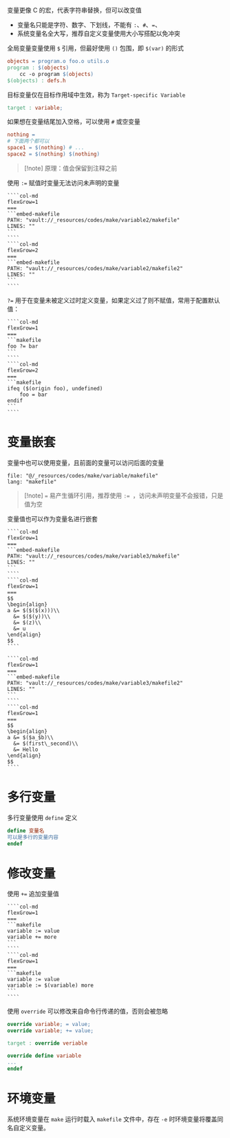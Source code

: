 变量更像 C 的宏，代表字符串替换，但可以改变值
- 变量名只能是字符、数字、下划线，不能有 `:`、`#`、`=`、` `
- 系统变量名全大写，推荐自定义变量使用大小写搭配以免冲突

全局变量变量使用 `$` 引用，但最好使用 `()` 包围，即 `$(var)` 的形式

```makefile
objects = program.o foo.o utils.o
program : $(objects)
	cc -o program $(objects)
$(objects) : defs.h
```

目标变量仅在目标作用域中生效，称为 `Target-specific Variable`

```makefile
target : variable;
```

如果想在变量结尾加入空格，可以使用 `#` 或空变量

```makefile
nothing =
# 下面两个都可以
space1 = $(nothing) # ...
space2 = $(nothing) $(nothing)
```

> [!note] 原理：值会保留到注释之前

使用 `:=` 赋值时变量无法访问未声明的变量

`````col
````col-md
flexGrow=1
===
```embed-makefile
PATH: "vault://_resources/codes/make/variable2/makefile"
LINES: ""
```
````
````col-md
flexGrow=2
===
```embed-makefile
PATH: "vault://_resources/codes/make/variable2/makefile2"
LINES: ""
```
````
`````

`?=` 用于在变量未被定义过时定义变量，如果定义过了则不赋值，常用于配置默认值：

`````col
````col-md
flexGrow=1
===
```makefile
foo ?= bar
```
````
````col-md
flexGrow=2
===
```makefile
ifeq ($(origin foo), undefined)
	foo = bar
endif
```
````
`````

# 变量嵌套

变量中也可以使用变量，且前面的变量可以访问后面的变量

```reference
file: "@/_resources/codes/make/variable/makefile"
lang: "makefile"
```

> [!note] `=` 易产生循环引用，推荐使用 `:= `，访问未声明变量不会报错，只是值为空

变量值也可以作为变量名进行嵌套

`````col
````col-md
flexGrow=1
===
```embed-makefile
PATH: "vault://_resources/codes/make/variable3/makefile"
LINES: ""
```
````
````col-md
flexGrow=1
===
$$
\begin{align}
a &= $($($(x)))\\
  &= $($(y))\\
  &= $(z)\\
  &= u
\end{align}
$$
````
`````

`````col
````col-md
flexGrow=1
===
```embed-makefile
PATH: "vault://_resources/codes/make/variable3/makefile2"
LINES: ""
```
````
````col-md
flexGrow=1
===
$$
\begin{align}
a &= $($a_$b)\\
  &= $(first\_second)\\
  &= Hello
\end{align}
$$
````
`````
# 多行变量

多行变量使用 `define` 定义

```makefile
define 变量名
可以是多行的变量内容
endef
```

# 修改变量

使用 `+=` 追加变量值

`````col
````col-md
flexGrow=1
===
```makefile
variable := value
variable += more
```
````
````col-md
flexGrow=1
===
```makefile
variable := value
variable := $(variable) more
```
````
`````

使用 `override` 可以修改来自命令行传递的值，否则会被忽略

```makefile
override variable; = value;
override variable; += value;

target : override veriable

override define variable
...
endef
```

# 环境变量

系统环境变量在 `make` 运行时载入 `makefile` 文件中，存在 `-e` 时环境变量将覆盖同名自定义变量。

